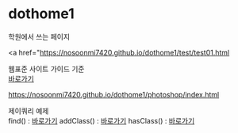# dothome1
학원에서 쓰는 페이지

<a href="https://nosoonmi7420.github.io/dothome1/test/test01.html

웹표준 사이트 가이드 기준<br> 
 <a href="https://nosoonmi7420.github.io/dothome1/webstandard/index.html">바로가기</a>
 
https://nosoonmi7420.github.io/dothome1/photoshop/index.html

제이쿼리 예제<br>
find() : <a href="https://nosoonmi7420.github.io/dothome1/jquery/jquery04_find2.html">바로가기</a>
addClass() : <a href="https://nosoonmi7420.github.io/dothome1/jquery/jquery06_addClass2.html">바로가기</a>
hasClass() : <a href="https://nosoonmi7420.github.io/dothome1/jquery/jquery07_hasClass.html">바로가기</a>
